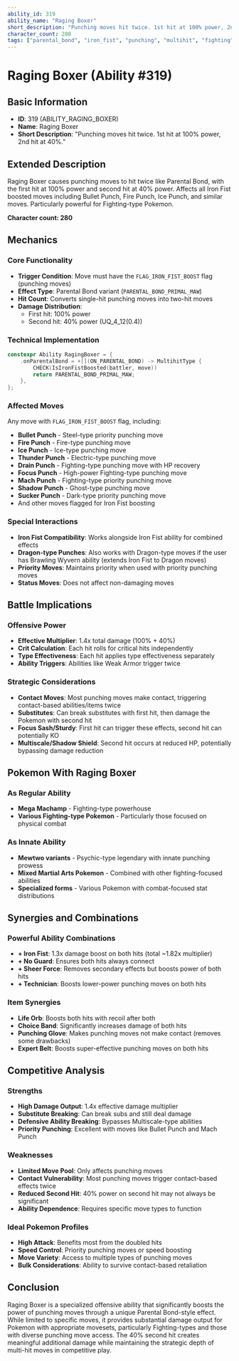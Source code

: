 ```yaml
---
ability_id: 319
ability_name: "Raging Boxer"
short_description: "Punching moves hit twice. 1st hit at 100% power, 2nd hit at 40%."
character_count: 280
tags: ["parental_bond", "iron_fist", "punching", "multihit", "fighting"]
---
```


# Raging Boxer (Ability #319)

## Basic Information
- **ID**: 319 (ABILITY_RAGING_BOXER)
- **Name**: Raging Boxer
- **Short Description**: "Punching moves hit twice. 1st hit at 100% power, 2nd hit at 40%."

## Extended Description
Raging Boxer causes punching moves to hit twice like Parental Bond, with the first hit at 100% power and second hit at 40% power. Affects all Iron Fist boosted moves including Bullet Punch, Fire Punch, Ice Punch, and similar moves. Particularly powerful for Fighting-type Pokemon.

**Character count: 280**

## Mechanics

### Core Functionality
- **Trigger Condition**: Move must have the `FLAG_IRON_FIST_BOOST` flag (punching moves)
- **Effect Type**: Parental Bond variant (`PARENTAL_BOND_PRIMAL_MAW`)
- **Hit Count**: Converts single-hit punching moves into two-hit moves
- **Damage Distribution**:
  - First hit: 100% power
  - Second hit: 40% power (UQ_4_12(0.4))

### Technical Implementation
```cpp
constexpr Ability RagingBoxer = {
    .onParentalBond = +[](ON_PARENTAL_BOND) -> MultihitType {
        CHECK(IsIronFistBoosted(battler, move))
        return PARENTAL_BOND_PRIMAL_MAW;
    },
};
```

### Affected Moves
Any move with `FLAG_IRON_FIST_BOOST` flag, including:
- **Bullet Punch** - Steel-type priority punching move
- **Fire Punch** - Fire-type punching move  
- **Ice Punch** - Ice-type punching move
- **Thunder Punch** - Electric-type punching move
- **Drain Punch** - Fighting-type punching move with HP recovery
- **Focus Punch** - High-power Fighting-type punching move
- **Mach Punch** - Fighting-type priority punching move
- **Shadow Punch** - Ghost-type punching move
- **Sucker Punch** - Dark-type priority punching move
- And other moves flagged for Iron Fist boosting

### Special Interactions
- **Iron Fist Compatibility**: Works alongside Iron Fist ability for combined effects
- **Dragon-type Punches**: Also works with Dragon-type moves if the user has Brawling Wyvern ability (extends Iron Fist to Dragon moves)
- **Priority Moves**: Maintains priority when used with priority punching moves
- **Status Moves**: Does not affect non-damaging moves

## Battle Implications

### Offensive Power
- **Effective Multiplier**: 1.4x total damage (100% + 40%)
- **Crit Calculation**: Each hit rolls for critical hits independently
- **Type Effectiveness**: Each hit applies type effectiveness separately
- **Ability Triggers**: Abilities like Weak Armor trigger twice

### Strategic Considerations
- **Contact Moves**: Most punching moves make contact, triggering contact-based abilities/items twice
- **Substitutes**: Can break substitutes with first hit, then damage the Pokemon with second hit
- **Focus Sash/Sturdy**: First hit can trigger these effects, second hit can potentially KO
- **Multiscale/Shadow Shield**: Second hit occurs at reduced HP, potentially bypassing damage reduction

## Pokemon With Raging Boxer

### As Regular Ability
- **Mega Machamp** - Fighting-type powerhouse
- **Various Fighting-type Pokemon** - Particularly those focused on physical combat

### As Innate Ability
- **Mewtwo variants** - Psychic-type legendary with innate punching prowess
- **Mixed Martial Arts Pokemon** - Combined with other fighting-focused abilities
- **Specialized forms** - Various Pokemon with combat-focused stat distributions

## Synergies and Combinations

### Powerful Ability Combinations
- **+ Iron Fist**: 1.3x damage boost on both hits (total ~1.82x multiplier)
- **+ No Guard**: Ensures both hits always connect
- **+ Sheer Force**: Removes secondary effects but boosts power of both hits
- **+ Technician**: Boosts lower-power punching moves on both hits

### Item Synergies
- **Life Orb**: Boosts both hits with recoil after both
- **Choice Band**: Significantly increases damage of both hits
- **Punching Glove**: Makes punching moves not make contact (removes some drawbacks)
- **Expert Belt**: Boosts super-effective punching moves on both hits

## Competitive Analysis

### Strengths
- **High Damage Output**: 1.4x effective damage multiplier
- **Substitute Breaking**: Can break subs and still deal damage
- **Defensive Ability Breaking**: Bypasses Multiscale-type abilities
- **Priority Punching**: Excellent with moves like Bullet Punch and Mach Punch

### Weaknesses
- **Limited Move Pool**: Only affects punching moves
- **Contact Vulnerability**: Most punching moves trigger contact-based effects twice
- **Reduced Second Hit**: 40% power on second hit may not always be significant
- **Ability Dependence**: Requires specific move types to function

### Ideal Pokemon Profiles
- **High Attack**: Benefits most from the doubled hits
- **Speed Control**: Priority punching moves or speed boosting
- **Move Variety**: Access to multiple types of punching moves
- **Bulk Considerations**: Ability to survive contact-based retaliation

## Conclusion

Raging Boxer is a specialized offensive ability that significantly boosts the power of punching moves through a unique Parental Bond-style effect. While limited to specific moves, it provides substantial damage output for Pokemon with appropriate movesets, particularly Fighting-types and those with diverse punching move access. The 40% second hit creates meaningful additional damage while maintaining the strategic depth of multi-hit moves in competitive play.